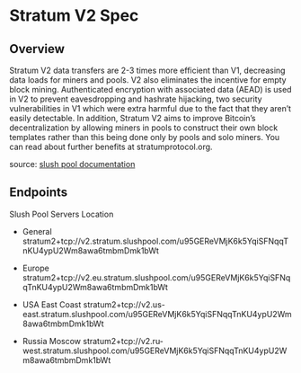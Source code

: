 # Stratum V2 Spec


## Overview

Stratum V2 data transfers are 2-3 times more efficient than V1, decreasing data loads for miners and pools. V2 also eliminates the incentive for empty block mining. Authenticated encryption with associated data (AEAD) is used in V2 to prevent eavesdropping and hashrate hijacking, two security vulnerabilities in V1 which were extra harmful due to the fact that they aren’t easily detectable. In addition, Stratum V2 aims to improve Bitcoin’s decentralization by allowing miners in pools to construct their own block templates rather than this being done only by pools and solo miners. You can read about further benefits at stratumprotocol.org.

source: [slush pool documentation](https://help.slushpool.com/en/support/solutions/articles/77000434907-what-are-the-benefits-of-stratum-v2-over-v1-)

## Endpoints

Slush Pool Servers Location

- General
  stratum2+tcp://v2.stratum.slushpool.com/u95GEReVMjK6k5YqiSFNqqTnKU4ypU2Wm8awa6tmbmDmk1bWt

- Europe
  stratum2+tcp://v2.eu.stratum.slushpool.com/u95GEReVMjK6k5YqiSFNqqTnKU4ypU2Wm8awa6tmbmDmk1bWt

- USA East Coast
  stratum2+tcp://v2.us-east.stratum.slushpool.com/u95GEReVMjK6k5YqiSFNqqTnKU4ypU2Wm8awa6tmbmDmk1bWt

- Russia Moscow
  stratum2+tcp://v2.ru-west.stratum.slushpool.com/u95GEReVMjK6k5YqiSFNqqTnKU4ypU2Wm8awa6tmbmDmk1bWt
